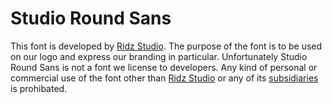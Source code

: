# Studio Round Sans
This font is developed by [Ridz Studio](https://www.ridzstudio.com "Ridz Studio"). The purpose of the font is to be used on our logo and express our branding in particular. Unfortunately Studio Round Sans is not a font we license to developers. Any kind of personal or commercial use of the font other than [Ridz Studio](https://www.ridzstudio.com "Ridz Studio") or any of its [subsidiaries](https://www.ridzstudio.com/subsidiaries "subsidiaries") is prohibated. 
